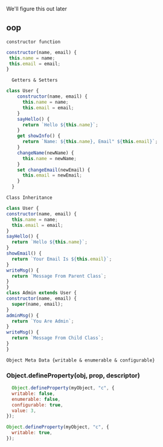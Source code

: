 We'll figure this out later
## oop

`constructor function`
``` javascript
constructor(name, email) {
 this.name = name;
 this.email = email;
}
```
`  Getters & Setters`

``` javascript
class User {
	constructor(name, email) {
	  this.name = name;
	  this.email = email;
	}
	sayHello() {
	  return `Hello ${this.name}`;
	}
	get showInfo() {
	  return `Name: ${this.name}, Email" ${this.email}`;
	}
	changeName(newName) {
	  this.name = newName;
	}
	set changeEmail(newEmail) {
	  this.email = newEmail;
	}
  }
```

  `Class Inheritance`

  ``` javascript
  class User {
  constructor(name, email) {
    this.name = name;
    this.email = email;
  }
  sayHello() {
    return `Hello ${this.name}`;
  }
  showEmail() {
    return `Your Email Is ${this.email}`;
  }
  writeMsg() {
    return `Message From Parent Class`;
  }
}
class Admin extends User {
  constructor(name, email) {
    super(name, email);
  }
  adminMsg() {
    return `You Are Admin`;
  }
  writeMsg() {
    return `Message From Child Class`;
  }
}
```
`Object Meta Data {writable & enumerable & configurable}`

### Object.defineProperty(obj, prop, descriptor)

  ``` javascript
    Object.defineProperty(myObject, "c", {
	writable: false,
	enumerable: false,
	configurable: true,
	value: 3,
  });
  
  Object.defineProperty(myObject, "c", {
	writable: true,
  });
  ```